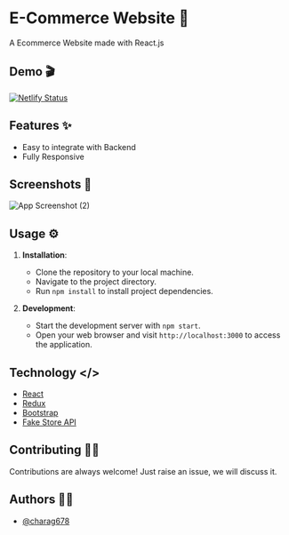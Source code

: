 # E-Commerce Website 🤑

A Ecommerce Website made with React.js 


## Demo 🎬

[![Netlify Status](https://api.netlify.com/api/v1/badges/9156c518-ceac-4fe5-8baf-906c4dca0049/deploy-status)](https://app.netlify.com/sites/chirag-ecommerce/deploys)

## Features ✨

- Easy to integrate with Backend
- Fully Responsive


## Screenshots 📸

![App Screenshot (2)](https://github.com/user-attachments/assets/7b82638e-e50b-4054-835a-f70894ff48b0)



## Usage ⚙️

1. **Installation**:
   - Clone the repository to your local machine.
   - Navigate to the project directory.
   - Run `npm install` to install project dependencies.


2. **Development**:
   - Start the development server with `npm start`.
   - Open your web browser and visit `http://localhost:3000` to access the application.


## Technology </>

* [React](https://reactjs.org/)
* [Redux](https://redux.js.org/)
* [Bootstrap](https://getbootstrap.com/)
* [Fake Store API](https://fakestoreapi.com/)


## Contributing 🤝🏼

Contributions are always welcome!
Just raise an issue, we will discuss it.


## Authors ✍🏻

- [@charag678](https://www.github.com/charag678)


